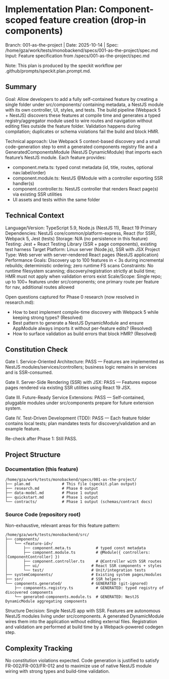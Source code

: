 # Implementation Plan: Component-scoped feature creation (drop-in components)

Branch: 001-as-the-project | Date: 2025-10-14 | Spec: /home/gza/work/tests/monobackend/specs/001-as-the-project/spec.md
Input: Feature specification from /specs/001-as-the-project/spec.md

Note: This plan is produced by the speckit workflow per .github/prompts/speckit.plan.prompt.md.

## Summary

Goal: Allow developers to add a fully self-contained feature by creating a single folder under src/components/<feature-id> containing metadata, a NestJS module with its own controller, UI, styles, and tests. The build pipeline (Webpack 5 + NestJS) discovers these features at compile time and generates a typed registry/aggregator module used to wire routes and navigation without editing files outside the feature folder. Validation happens during compilation; duplicates or schema violations fail the build and block HMR.

Technical approach: Use Webpack 5 context-based discovery and a small code-generation step to emit a generated components registry file and a GeneratedComponentsModule (NestJS DynamicModule) that imports each feature’s NestJS module. Each feature provides:
- component.meta.ts: typed const metadata (id, title, routes, optional nav.label/order)
- component.module.ts: NestJS @Module with a controller exporting SSR handler(s)
- component.controller.ts: NestJS controller that renders React page(s) via existing SSR utilities
- UI assets and tests within the same folder

## Technical Context

Language/Version: TypeScript 5.9, Node.js (NestJS 11), React 19
Primary Dependencies: NestJS core/common/platform-express, React (for SSR), Webpack 5, Jest (tests)
Storage: N/A (no persistence in this feature)
Testing: Jest + React Testing Library (SSR + page components), existing test harness
Target Platform: Linux server (Node.js), SSR with JSX
Project Type: Web server with server-rendered React pages (NestJS application)
Performance Goals: Discovery up to 100 features in < 3s during incremental rebuilds; deterministic ordering; zero runtime FS scans
Constraints: No runtime filesystem scanning; discovery/registration strictly at build time; HMR must not apply when validation errors exist
Scale/Scope: Single repo; up to 100+ features under src/components; one primary route per feature for nav, additional routes allowed

Open questions captured for Phase 0 research (now resolved in research.md):
- How to best implement compile-time discovery with Webpack 5 while keeping strong types? (Resolved)
- Best pattern to generate a NestJS DynamicModule and ensure AppModule always imports it without per-feature edits? (Resolved)
- How to surface validation as build errors that block HMR? (Resolved)

## Constitution Check

Gate I. Service-Oriented Architecture: PASS — Features are implemented as NestJS modules/services/controllers; business logic remains in services and is SSR-consumed.

Gate II. Server-Side Rendering (SSR) with JSX: PASS — Features expose pages rendered via existing SSR utilities using React 19 JSX.

Gate III. Future-Ready Service Extensions: PASS — Self-contained, pluggable modules under src/components prepare for future extension system.

Gate IV. Test-Driven Development (TDD): PASS — Each feature folder contains local tests; plan mandates tests for discovery/validation and an example feature.

Re-check after Phase 1: Still PASS.

## Project Structure

### Documentation (this feature)

```
/home/gza/work/tests/monobackend/specs/001-as-the-project/
├── plan.md              # This file (speckit.plan output)
├── research.md          # Phase 0 output
├── data-model.md        # Phase 1 output
├── quickstart.md        # Phase 1 output
└── contracts/           # Phase 1 output (schemas/contract docs)
```

### Source Code (repository root)

Non-exhaustive, relevant areas for this feature pattern:

```
/home/gza/work/tests/monobackend/src/
├── components/
│   └── <feature-id>/
│       ├── component.meta.ts           # typed const metadata
│       ├── component.module.ts         # @Module({ controllers: [ComponentController] })
│       ├── component.controller.ts     # @Controller with SSR routes
│       ├── ui/                       # React SSR components + styles
│       └── test/                     # Unit/integration tests
├── systemComponents/                 # Existing system pages/modules
├── ssr/                              # SSR helpers
└── components.generated/             # GENERATED (git-ignored)
    ├── components.registry.ts          # GENERATED: typed registry of discovered components
    └── generated-components.module.ts  # GENERATED: NestJS DynamicModule aggregating components
```

Structure Decision: Single NestJS app with SSR. Features are autonomous NestJS modules living under src/components. A generated DynamicModule wires them into the application without editing external files. Registration and validation are performed at build time by a Webpack-powered codegen step.

## Complexity Tracking

No constitution violations expected. Code generation is justified to satisfy FR-002/FR-003/FR-012 and to maximize use of native NestJS module wiring with strong types and build-time validation.
